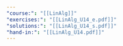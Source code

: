 ```yaml
---
"course:": "[[LinAlg]]"
"exercises:": "[[LinAlg_U14_e.pdf]]"
"solutions:": "[[LinAlg_U14_s.pdf]]"
"hand-in:": "[[LinAlg_U14.pdf]]"
---
```

